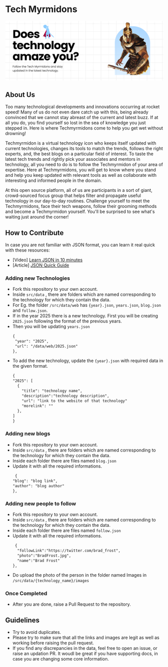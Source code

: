 # Tech Myrmidons
![Repo Banner](public/helpers/myrmidons-banner.png)
## About Us
Too many technological developments and innovations occurring at rocket speed! Many of us do not even dare catch up with this, being already convinced that we cannot stay abreast of the current and latest buzz. If at all you do, you find yourself so lost in the sea of knowledge you just stepped in. Here is where Techmyrmidons come to help you get wet without drowning!

Techmyrmidon is a virtual technology icon who keeps itself updated with current technologies, changes its tools to match the trends, follows the right experts, and, the best blogs on a particular field of interest. To taste the latest tech trends and rightly pick your associates and mentors in technology, all you need to do is to follow the Techmyrmidon of your area of expertise. Here at Techmyrmidons, you will get to know where you stand and help you keep updated with relevant tools as well as collaborate with interesting and informed people in the domain.

At this open source platform, all of us are participants in a sort of giant, crowd-sourced focus group that helps filter and propagate useful technology in our day-to-day routines. Challenge yourself to meet the Techmyrmidons, face their tech weapons, follow their grooming methods and become a Techmyrmidon yourself. You'll be surprised to see what's waiting just around the corner!

## How to Contribute   

In case you are not familiar with JSON format, you can learn it real quick with these resources:
- [Video] [Learn JSON in 10 minutes](https://www.youtube.com/watch?v=iiADhChRriM&t=2s)
- [Article] [JSON Quick Guide](https://www.tutorialspoint.com/json/json_quick_guide.htm)


### Adding new Technologies
- Fork this repository to your own account.
- Inside `src/data` , there are folders which are named corresponding to the technology for which they contain the data.
- For Eg. the folder `/src/data/web` has `{year}.json`, `years.json`, `blog.json` and `follow.json`.
- If in the year 2025 there is a new technology. First you will be creating `2025.json` following the format of the previous years.
- Then you will be updating `years.json` 
     ```
     {
      "year": "2025",
      "url": "/data/web/2025.json"
    },
     ```
- To add the new technology, update the `{year}.json` with required data in the given format.
    ```
    {
   "2025": [
      {
        "title": "technology name",
        "description":"technology description",
        "url": "link to the website of that technology"
        "morelink": ""
      },
    ]
    }
    ```
    
### Adding new blogs
- Fork this repository to your own account.
- Inside `src/data` , there are folders which are named corresponding to the technology for which they contain the data.
- Inside each folder there are files named `blog.json`
- Update it with all the required informations.
    ```
     {
    "blog": "blog link",
    "author": "blog author"
  },
    ```
### Adding new people to follow
- Fork this repository to your own account.
- Inside `src/data` , there are folders which are named corresponding to the technology for which they contain the data.
- Inside each folder there are files named `follow.json`
- Update it with all the required informations.
    ```
     {
      "followLink":"https://twitter.com/brad_frost",
      "photo":"BradFrost.jpg",
      "name":"Brad Frost"
    },
    ```
- Do upload the photo of the person in the folder named Images in `/src/data/{technology_name}/images`

### Once Completed
- After you are done, raise a Pull Request to the repository.

## Guidelines
- Try to avoid duplicates.
- Please try to make sure that all the links and images are legit as well as working before raising the pull request.
- If you find any discrepancies in the data, feel free to open an issue, or raise an updation PR. It woudl be great if you have supporting docs, in case you are changing some core information.
